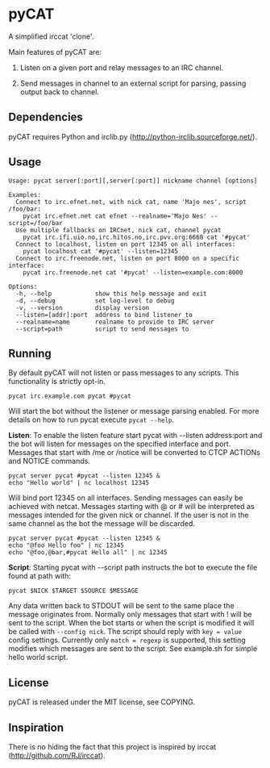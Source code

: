 pyCAT
=====

A simplified irccat 'clone'.

Main features of pyCAT are:

1) Listen on a given port and relay messages to an IRC channel.

2) Send messages in channel to an external script for parsing, passing output
   back to channel.

Dependencies
------------

pyCAT requires Python and irclib.py (http://python-irclib.sourceforge.net/).

Usage
-----

    Usage: pycat server[:port][,server[:port]] nickname channel [options]
    
    Examples:
      Connect to irc.efnet.net, with nick cat, name 'Majo nes', script /foo/bar:
        pycat irc.efnet.net cat efnet --realname='Majo Nes' --script=/foo/bar
      Use multiple fallbacks on IRCnet, nick cat, channel pycat
        pycat irc.ifi.uio.no,irc.hitos.no,irc.pvv.org:6668 cat '#pycat'
      Connect to localhost, listen on port 12345 on all interfaces:
        pycat localhost cat '#pycat' --listen=12345
      Connect to irc.freenode.net, listen on port 8000 on a specific interface:
        pycat irc.freenode.net cat '#pycat' --listen=example.com:8000

    Options:
      -h, --help            show this help message and exit
      -d, --debug           set log-level to debug
      -v, --version         display version
      --listen=[addr]:port  address to bind listener to
      --realname=name       realname to provide to IRC server
      --script=path         script to send messages to

Running
-------

By default pyCAT will not listen or pass messages to any scripts. This
functionality is strictly opt-in.

    pycat irc.example.com pycat #pycat

Will start the bot without the listener or message parsing enabled. For
more details on how to run pycat execute `pycat --help`.

**Listen**:
To enable the listen feature start pycat with --listen address:port and
the bot will listen for messages on the specified interface and port.
Messages that start with /me or /notice will be converted to CTCP ACTIONs
and NOTICE commands.

    pycat server pycat #pycat --listen 12345 &
    echo "Hello world" | nc localhost 12345

Will bind port 12345 on all interfaces. Sending messages can easily be achieved
with netcat. Messages starting with @ or # will be interpreted as messages
intended for the given nick or channel. If the user is not in the same channel
as the bot the message will be discarded.

    pycat server pycat #pycat --listen 12345 &
    echo "@foo Hello foo" | nc 12345
    echo "@foo,@bar,#pycat Hello all" | nc 12345

**Script**:
Starting pycat with --script path instructs the bot to execute the file found at
path with:

    pycat $NICK $TARGET $SOURCE $MESSAGE

Any data written back to STDOUT will be sent to the same place the message
originates from. Normally only messages that start with ! will be sent to the
script. When the bot starts or when the script is modified it will be called
with `--config nick`. The script should reply with `key = value` config
settings.  Currently only `match = regexp` is supported, this setting modifies
which messages are sent to the script. See example.sh for simple hello world
script.

License
-------

pyCAT is released under the MIT license, see COPYING.

Inspiration
-----------

There is no hiding the fact that this project is inspired by irccat
(http://github.com/RJ/irccat).
